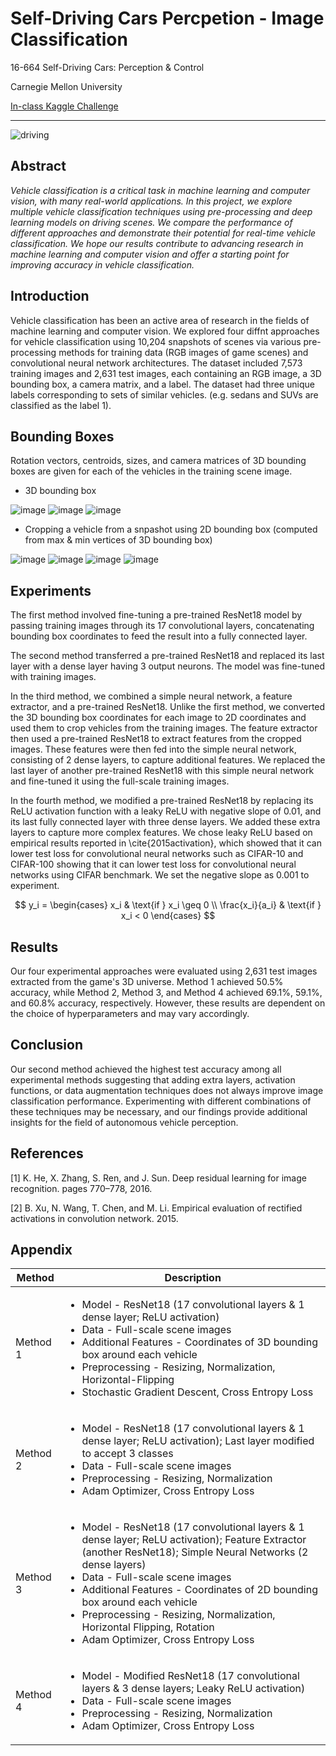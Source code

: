 # Self-Driving Cars Percpetion - Image Classification
16-664 Self-Driving Cars: Perception & Control

Carnegie Mellon University

[In-class Kaggle Challenge](https://www.kaggle.com/competitions/16664-spring-2023-task-1-image-classification)

---
![driving](https://user-images.githubusercontent.com/83327791/232208460-b2cf6115-ff77-4cf4-b3a8-8aae766edb36.gif)


## Abstract
*Vehicle classification is a critical task in machine learning and computer vision, with many real-world applications. In this project, we explore multiple vehicle classification techniques using pre-processing and deep learning models on driving scenes. We compare the performance of different approaches and demonstrate their potential for real-time vehicle classification. We hope our results contribute to advancing research in machine learning and computer vision and offer a starting point for improving accuracy in vehicle classification.*


## Introduction
Vehicle classification has been an active area of research in the fields of machine learning and computer vision. We explored four diffnt approaches for vehicle classification using 10,204 snapshots of scenes via various pre-processing methods for training data (RGB images of game scenes) and convolutional neural network architectures. The dataset included 7,573 training images and 2,631 test images, each containing an RGB image, a 3D bounding box, a camera matrix, and a label. The dataset had three unique labels corresponding to sets of similar vehicles. (e.g. sedans and SUVs are classified as the label 1).

## Bounding Boxes
Rotation vectors, centroids, sizes, and camera matrices of 3D bounding boxes are given for each of the vehicles in the training scene image.

- 3D bounding box

![image](https://user-images.githubusercontent.com/83327791/232202552-4068d83b-3812-4df2-950a-c101f867e0d3.png)
![image](https://user-images.githubusercontent.com/83327791/232202570-85c5ebab-c5f3-4664-8485-7e2bf6ad4adc.png)
![image](https://user-images.githubusercontent.com/83327791/232202583-3b6dcc6d-c75a-452f-8910-9798721e96b5.png)

- Cropping a vehicle from a snpashot using 2D bounding box (computed from max & min vertices of 3D bounding box)

![image](https://user-images.githubusercontent.com/83327791/232202875-7a2c5fa1-d6f6-4e48-b906-be7bb1c6b190.png)
![image](https://user-images.githubusercontent.com/83327791/232202880-8dfc639f-4fbc-4b2a-ab69-d91894d5b906.png)
![image](https://user-images.githubusercontent.com/83327791/232202885-c18edf86-1a75-4ebe-a726-060ed73ad585.png)
![image](https://user-images.githubusercontent.com/83327791/232202889-1c3fa432-f318-4969-a365-6ede30871b63.png)


## Experiments
The first method involved fine-tuning a pre-trained ResNet18 model by passing training images through its 17 convolutional layers, concatenating bounding box coordinates to feed the result into a fully connected layer.

The second method transferred a pre-trained ResNet18 and replaced its last layer with a dense layer having 3 output neurons. The model was fine-tuned with training images.

In the third method, we combined a simple neural network, a feature extractor, and a pre-trained ResNet18. Unlike the first method, we converted the 3D bounding box coordinates for each image to 2D coordinates and used them to crop vehicles from the training images. The feature extractor then used a pre-trained ResNet18 to extract features from the cropped images. These features were then fed into the simple neural network, consisting of 2 dense layers, to capture additional features. We replaced the last layer of another pre-trained ResNet18 with this simple neural network and fine-tuned it using the full-scale training images.

In the fourth method, we modified a pre-trained ResNet18 by replacing its ReLU activation function with a leaky ReLU with negative slope of 0.01, and its last fully connected layer with three dense layers. We added these extra layers to capture more complex features. We chose leaky ReLU based on empirical results reported in \cite{2015activation}, which showed that it can lower test loss for convolutional neural networks such as CIFAR-10 and CIFAR-100 showing that it can lower test loss for convolutional neural networks using CIFAR benchmark. We set the negative slope as 0.001 to experiment.

$$ y_i = \begin{cases}
x_i & \text{if } x_i \geq 0 \\
\frac{x_i}{a_i} & \text{if } x_i < 0
\end{cases} $$


## Results
Our four experimental approaches were evaluated using 2,631 test images extracted from the game's 3D universe. Method 1 achieved 50.5% accuracy, while Method 2, Method 3, and Method 4 achieved 69.1%, 59.1%, and 60.8% accuracy, respectively. However, these results are dependent on the choice of hyperparameters and may vary accordingly.


## Conclusion
Our second method achieved the highest test accuracy among all experimental methods suggesting that adding extra layers, activation functions, or data augmentation techniques does not always improve image classification performance. Experimenting with different combinations of these techniques may be necessary, and our findings provide additional insights for the field of autonomous vehicle perception.

## References
[1] K. He, X. Zhang, S. Ren, and J. Sun. Deep residual learning for image recognition. pages 770–778, 2016.

[2] B. Xu, N. Wang, T. Chen, and M. Li. Empirical evaluation of rectified activations in convolution network. 2015.


## Appendix
| Method | Description |
| --- | --- |
| Method 1 | <ul><li>Model - ResNet18 (17 convolutional layers & 1 dense layer; ReLU activation)</li><li>Data - Full-scale scene images</li><li>Additional Features - Coordinates of 3D bounding box around each vehicle</li><li>Preprocessing - Resizing, Normalization, Horizontal-Flipping</li><li>Stochastic Gradient Descent, Cross Entropy Loss</li></ul> |
| Method 2 | <ul><li>Model - ResNet18 (17 convolutional layers & 1 dense layer; ReLU activation); Last layer modified to accept 3 classes</li><li>Data - Full-scale scene images</li><li>Preprocessing - Resizing, Normalization</li><li>Adam Optimizer, Cross Entropy Loss</li></ul> |
| Method 3 | <ul><li>Model - ResNet18 (17 convolutional layers & 1 dense layer; ReLU activation); Feature Extractor (another ResNet18); Simple Neural Networks (2 dense layers)</li><li>Data - Full-scale scene images</li><li>Additional Features - Coordinates of 2D bounding box around each vehicle</li><li>Preprocessing - Resizing, Normalization, Horizontal Flipping, Rotation</li><li>Adam Optimizer, Cross Entropy Loss</li></ul> |
| Method 4 | <ul><li>Model - Modified ResNet18 (17 convolutional layers & 3 dense layers; Leaky ReLU activation)</li><li>Data - Full-scale scene images</li><li>Preprocessing - Resizing, Normalization</li><li>Adam Optimizer, Cross Entropy Loss</li></ul> |


